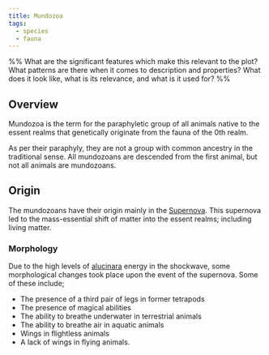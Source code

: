 ```yaml
---
title: Mundozoa
tags:
  - species
  - fauna
---
```

%%
What are the significant features which make this relevant to the plot?
What patterns are there when it comes to description and properties?
What does it look like, what is its relevance, and what is it used for?
%%

## Overview
Mundozoa is the term for the paraphyletic group of all animals native to the essent realms that genetically originate from the fauna of the 0th realm.

As per their paraphyly, they are not a group with common ancestry in the traditional sense. All mundozoans are descended from the first animal, but not all animals are mundozoans.
## Origin
The mundozoans have their origin mainly in the [Supernova](lore/creation-story.md). This supernova led to the mass-essential shift of matter into the essent realms; including living matter.
### Morphology
Due to the high levels of [alucinara](deities/alucinara.md) energy in the shockwave, some morphological changes took place upon the event of the supernova. Some of these include;
- The presence of a third pair of legs in former tetrapods
- The presence of magical abilities
- The ability to breathe underwater in terrestrial animals
- The ability to breathe air in aquatic animals
- Wings in flightless animals
- A lack of wings in flying animals.